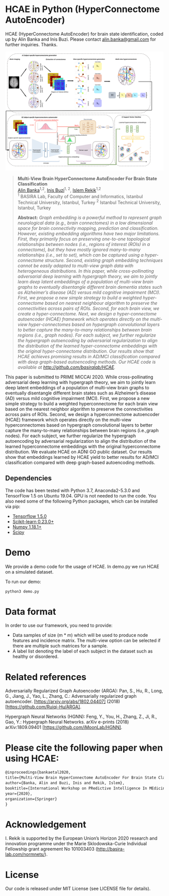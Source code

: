 # HCAE in Python (HyperConnectome AutoEncoder)
HCAE (HyperConnectome AutoEncoder) for brain state identification, coded up by Alin Banka and Inis Buzi. Please contact alin.banka@gmail.com for further inquiries. Thanks. 

![HCAE pipeline](mainfigure.png)

> **Multi-View Brain HyperConnectome AutoEncoder For Brain State Classification** <br/>
> [Alin Banka](https://scholar.google.com/citations?user=2J9FdJkAAAAJ&hl=en)<sup>1,2</sup>, [Inis Buzi](https://www.researchgate.net/profile/Inis_Buzi)<sup>1, 2</sup>, [Islem Rekik](https://scholar.google.co.uk/citations?user=tb6CVoAAAAAJ&hl=en)<sup>1,2</sup><br/>
> <sup>1</sup> BASIRA Lab, Faculty of Computer and Informatics, Istanbul Technical University, Istanbul, Turkey
> <sup>2</sup> Istanbul Technical University, Istanbul, Turkey
>
> **Abstract:** *Graph embedding is a powerful method to represent graph neurological data (e.g., brain connectomes) in a low dimensional space for brain connectivity mapping, prediction and classification. However, existing embedding algorithms have two major limitations. First, they primarily focus on preserving one-to-one topological relationships between nodes (i.e., regions of interest (ROIs) in a connectome), but they have mostly ignored many-to-many relationships (i.e., set to set), which can be captured using a hyper-connectome structure. Second, existing graph embedding techniques cannot be easily adapted to multi-view graph data with heterogeneous distributions. In this paper, while cross-pollinating adversarial deep learning with hypergraph theory, we aim to jointly learn deep latent embeddings of a population of multi-view brain graphs to eventually disentangle different brain dementia states such as Alzheimer’s disease (AD) versus mild cognitive impairment (MCI). First, we propose a new simple strategy to build a weighted hyper-connectome based on nearest neighbour algorithm to preserve the connectivities across pairs of ROIs. Second, for each brain view, we create a hyper-connectome. Next, we design a hyper-connectome autoencoder (HCAE) framework which operates directly on the multi-view hyper-connectomes based on hypergraph convolutional layers to better capture the many-to-many relationships between brain regions (i.e., graph nodes). For each subject, we further regularize the hypergraph autoencoding by adversarial regularization to align the distribution of the learned hyper-connectome embeddings with the original hyper-connectome distribution.  Our results show that HCAE achieves promising results in AD/MCI classification compared with deep graph-based autoencoding methods. Our HCAE code is available at http://github.com/basiralab/HCAE.*


This paper is submitted to PRIME MICCAI 2020. While cross-pollinating adversarial deep learning with hypergraph theory, we aim to jointly learn deep latent embeddings of a population of multi-view brain graphs to eventually disentangle different brain states such as Alzheimer’s disease (AD) versus mild cognitive impairment (MCI). First, we propose a new simple strategy to build a weighted hyperconnectome for each brain view based on the nearest neighbor algorithm to preserve the connectivities across pairs of ROIs. Second, we design a hyperconnectome autoencoder (HCAE) framework which operates directly on the multi-view hyperconnectomes based on hypergraph convolutional layers to better capture the many-to-many relationships between brain regions (i.e.,graph nodes). For each subject, we further regularize the hypergraph autoencoding by adversarial regularization to align the distribution of the learned hyperconnectome embeddings with the original hyperconnectome distribution. We evaluate HCAE on ADNI GO public dataset. Our results show that embeddings learned by HCAE yield to better results for AD/MCI classification compared with deep graph-based autoencoding methods.

## Dependencies

The code has been tested with Python 3.7, Anaconda2-5.3.0 and TensorFlow 1.5 on Ubuntu 19.04. GPU is not needed to run the code. You also need some of the following Python packages, which can be installed via pip:

* [Tensorflow 1.5.0](https://www.tensorflow.org/)
* [Scikit-learn 0.23.0+](https://scikit-learn.org/stable/)
* [Numpy 1.18.1+](https://numpy.org/)
* [Scipy](https://www.scipy.org/)

# Demo

We provide a demo code for the usage of HCAE. In demo.py we run HCAE on a simulated dataset.

To run our demo:
```bash
python3 demo.py
```

# Data format
In order to use our framework, you need to provide:
* Data samples of size (m * m) which will be used to produce node features and incidence matrix. The multi-view option can be selected if there are multiple such matrices for a sample.
* A label list denoting the label of each subject in the dataset such as healthy or disordered.



# Related references

Adversarially Regularized Graph Autoencoder (ARGA): Pan, S., Hu, R., Long, G., Jiang, J., Yao, L., Zhang, C.: Adversarially regularized graph autoencoder. [https://arxiv.org/abs/1802.04407] (2018) [https://github.com/Ruiqi-Hu/ARGA].

Hypergraph Neural Networks (HGNN): Feng, Y., You, H., Zhang, Z., Ji, R., Gao, Y.: Hypergraph Neural Networks. arXiv e-prints (2018) arXiv:1809.09401 [https://github.com/iMoonLab/HGNN].


# Please cite the following paper when using HCAE:

```latex
@inproceedings{bankaetal2020,
title={Multi-View Brain HyperConnectome AutoEncoder For Brain State Classification},
author={Banka, Alin and Buzi, Inis and Rekik, Islem},
booktitle={International Workshop on PRedictive Intelligence In MEdicine},
year={2020},
organization={Springer}
}
```

# Acknowledgement

I. Rekik is supported by the European Union’s Horizon 2020 research and innovation programme under the Marie Sklodowska-Curie Individual Fellowship grant agreement No 101003403 (http://basira-lab.com/normnets/).


# License
Our code is released under MIT License (see LICENSE file for details).
